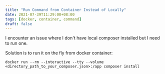 ```yaml
---
title: "Run Command from Container Instead of Locally"
date: 2021-07-39T11:29:00+08:00
tags: [docker, container, command]
draft: false
---
```


I encounter an issue where I don't have local composer installed but I need to run one.

Solution is to run it on the fly from docker container:
```
docker run --rm --interactive --tty --volume <directory_path_to_your_composer.json>:/app composer install
```
